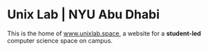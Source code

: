 # Unix Lab | NYU Abu Dhabi
This is the home of www.unixlab.space, a website for a **student-led** computer science space on campus.
